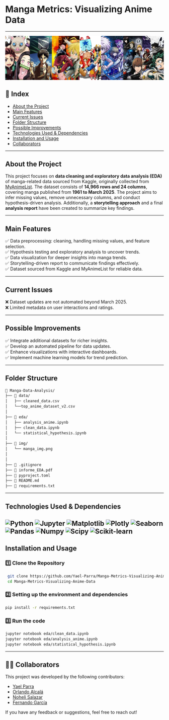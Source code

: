 # Manga Metrics: Visualizing Anime Data
____
![img_anime](<img/manga_img.png>)


##  📌 Index
-  [About the Project](#-about-the-project)  
-  [Main Features](#-main-features)  
-  [Current Issues](#-current-issues)
-  [Folder Structure](#-folder-structure)
-  [Possible Improvements](#-possible-improvements)   
-  [Technologies Used & Dependencies](#-technologies-used-&-dependencies)   
-  [Installation and Usage](#-installation-and-usage)   
-  [Collaborators](#-collaborators)   

---

##  About the Project  

This project focuses on **data cleaning and exploratory data analysis (EDA)** of manga-related data sourced from Kaggle, originally collected from [MyAnimeList](https://myanimelist.net/). The dataset consists of **14,966 rows and 24 columns**, covering manga published from **1961 to March 2025**. The project aims to infer missing values, remove unnecessary columns, and conduct hypothesis-driven analysis. Additionally, a **storytelling approach** and a final **analysis report** have been created to summarize key findings.

---

##  Main Features  
✅ Data preprocessing: cleaning, handling missing values, and feature selection.  
✅ Hypothesis testing and exploratory analysis to uncover trends.  
✅ Data visualization for deeper insights into manga trends.  
✅ Storytelling-driven report to communicate findings effectively.  
✅ Dataset sourced from Kaggle and MyAnimeList for reliable data.  

---

##  Current Issues  
❌ Dataset updates are not automated beyond March 2025.  
❌ Limited metadata on user interactions and ratings.  

---

##  Possible Improvements  
✅ Integrate additional datasets for richer insights.  
✅ Develop an automated pipeline for data updates.  
✅ Enhance visualizations with interactive dashboards.  
✅ Implement machine learning models for trend prediction.  

---
## Folder Structure

```bash
📂 Manga-Data-Analysis/  
├── 📂 data/                    
│   ├── cleaned_data.csv  
│   └──top_anime_dataset_v2.csv          
│
├── 📂 eda/                 
│   ├── analysis_anime.ipynb
│   ├── clean_data.ipynb  
│   └── statistical_hypothesis.ipynb  
│
├── 📂 img/    
│   └── manga_img.png
│  
│
├── 📜 .gitignore      
├── 📜 informe_EDA.pdf
├── 📜 pyproject.toml  
├── 📜 README.md
├── 📜 requirements.txt 
```
---

## Technologies Used & Dependencies

![Python](https://img.shields.io/badge/-Python-3776AB?logo=python&logoColor=white)
![Jupyter](https://img.shields.io/badge/-Jupyter-FF3C00?logo=jupyter&logoColor=white)
![Matplotlib](https://img.shields.io/badge/-Matplotlib-11557C?logo=matplotlib&logoColor=white)
![Plotly](https://img.shields.io/badge/-Plotly-3F4B8F?logo=plotly&logoColor=white)
![Seaborn](https://img.shields.io/badge/-Seaborn-FF5851?logo=seaborn&logoColor=white)
![Pandas](https://img.shields.io/badge/-Pandas-150458?logo=pandas&logoColor=white)
![Numpy](https://img.shields.io/badge/-NumPy-013243?logo=numpy&logoColor=white)
![Scipy](https://img.shields.io/badge/-SciPy-8C150D?logo=scipy&logoColor=white)
![Scikit-learn](https://img.shields.io/badge/-Scikit--learn-F7931E?logo=scikit-learn&logoColor=white)  
---

## Installation and Usage  

### 1️⃣ Clone the Repository  
```bash
 git clone https://github.com/Yael-Parra/Manga-Metrics-Visualizing-Anime-Data.git # Better check the correct link in the code button
 cd Manga-Metrics-Visualizing-Anime-Data
```

### 2️⃣ Setting up the environment and dependencies  
```bash
pip install -r requirements.txt
```

### 3️⃣ Run the code
```bash
jupyter notebook eda/clean_data.ipynb
jupyter notebook eda/analysis_anime.ipynb
jupyter notebook eda/statistical_hypothesis.ipynb
```

---
## 🧑‍💻 Collaborators  
This project was developed by the following contributors:  
- [Yael Parra](https://www.linkedin.com/in/yael-parra/)  
- [Orlando Alcalá](https://www.linkedin.com/in/orlando-david-71417411b/)   
- [Noheli Salazar](https://www.linkedin.com/in/nhoeli-salazar/)   
- [Fernando García](https://www.linkedin.com/in/fernandogarciacatalan/)   

If you have any feedback or suggestions, feel free to reach out!

